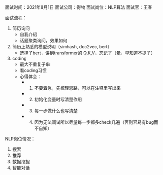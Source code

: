 面试时间：2021年8月1日
面试公司：得物
面试岗位：NLP算法
面试官：王春

面试流程：
1. 简历询问
    - 自我介绍
    - 话题聚类询问，效果如何
2. 简历上熟悉的模型说明（simhash, doc2vec, bert）
    - 选择了bert，讲到transformer的 Q,K,V，忘记了（晕，早知道不提了）
3. coding
    - 最大不重复子串
    - 看coding习惯
    - 心得体会：
        - 1. 不要着急，先梳理思路，可以在注释里写出来
        - 2. 初始化变量时写清楚作用
        - 3. 每一步做什么也写清楚
        - 4. 因为无法调试所以尽量每一步都多check几遍（否则容易有bug而不自知）

NLP岗位情况：
1. 搜索
2. 推荐
3. 数据挖掘
4. 智能对话
